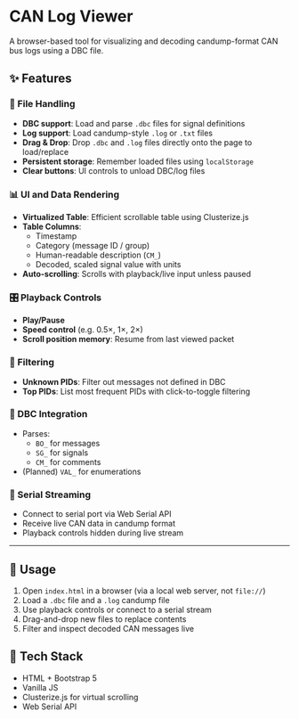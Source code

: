 # CAN Log Viewer

A browser-based tool for visualizing and decoding candump-format CAN bus logs using a DBC file.

## ✨ Features

### 📁 File Handling
- **DBC support**: Load and parse `.dbc` files for signal definitions
- **Log support**: Load candump-style `.log` or `.txt` files
- **Drag & Drop**: Drop `.dbc` and `.log` files directly onto the page to load/replace
- **Persistent storage**: Remember loaded files using `localStorage`
- **Clear buttons**: UI controls to unload DBC/log files

### 📊 UI and Data Rendering
- **Virtualized Table**: Efficient scrollable table using Clusterize.js
- **Table Columns**:
  - Timestamp
  - Category (message ID / group)
  - Human-readable description (`CM_`)
  - Decoded, scaled signal value with units
- **Auto-scrolling**: Scrolls with playback/live input unless paused

### 🎛 Playback Controls
- **Play/Pause**
- **Speed control** (e.g. 0.5×, 1×, 2×)
- **Scroll position memory**: Resume from last viewed packet

### 🔎 Filtering
- **Unknown PIDs**: Filter out messages not defined in DBC
- **Top PIDs**: List most frequent PIDs with click-to-toggle filtering

### 🧩 DBC Integration
- Parses:
  - `BO_` for messages
  - `SG_` for signals
  - `CM_` for comments
- (Planned) `VAL_` for enumerations

### 🔌 Serial Streaming
- Connect to serial port via Web Serial API
- Receive live CAN data in candump format
- Playback controls hidden during live stream

---

## 🚀 Usage

1. Open `index.html` in a browser (via a local web server, not `file://`)
2. Load a `.dbc` file and a `.log` candump file
3. Use playback controls or connect to a serial stream
4. Drag-and-drop new files to replace contents
5. Filter and inspect decoded CAN messages live

## 🧱 Tech Stack

- HTML + Bootstrap 5  
- Vanilla JS  
- Clusterize.js for virtual scrolling  
- Web Serial API
